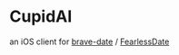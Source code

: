 # CupidAI

an iOS client for [brave-date](https://github.com/brave-date/brave-date-server) / [FearlessDate](https://github.com/FearlessDate/FearlessDateServer)

